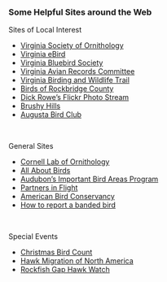 ### Some Helpful Sites around the Web

Sites of Local Interest

* [Virginia Society of Ornithology](https://www.virginiabirds.org/) 
* [Virginia eBird](http://ebird.org/content/va/)
* [Virginia Bluebird Society](http://www.virginiabluebirds.org/)
* [Virginia Avian Records Committee](https://www.virginiabirds.org/varcom)
* [Virginia Birding and Wildlife Trail](http://www.dgif.virginia.gov/vbwt/)
* [Birds of Rockbridge County](https://dickrowenaturephotography.files.wordpress.com/2018/03/the-birds-of-the-greater-rockbridge-county-ms1.pdf)
* [Dick Rowe’s Flickr Photo Stream](http://www.flickr.com/photos/vmibiology/)
* [Brushy Hills](https://lexingtonvirginia.com/outdoors/activities/attractions/brushy-hills-preserve)
* [Augusta Bird Club](http://www.augustabirdclub.org/index.php)

⠀

General Sites

* [Cornell Lab of Ornithology](http://www.birds.cornell.edu/)
* [All About Birds](http://www.allaboutbirds.org/)
* [Audubon’s Important Bird Areas Program](http://web4.audubon.org/bird/iba/)
* [Partners in Flight](http://www.partnersinflight.org/)
* [American Bird Conservancy](http://www.abcbirds.org/)
* [How to report a banded bird](http://www.pwrc.usgs.gov/BBL/)

⠀

Special Events

* [Christmas Bird Count](https://www.audubon.org/conservation/science/christmas-bird-count)
* [Hawk Migration of North America](http://www.hmana.org/)
* [Rockfish Gap Hawk Watch](http://www.rockfishgaphawkwatch.org/)

